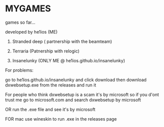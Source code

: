 # MYGAMES

games so far...

developed by he1ios (ME)

1. Stranded deep ( partnership with the beamteam)

2. Terraria (Patnership with relogic)

3. Insanelunky (ONLY ME @ he1ios.github.io/insanelunky)

For problems:

  go to he1ios.github.io/insanelunky and click download then download dxwebsetup.exe from the releases and run it
  
  For people who think dxwebsetup is a scam it's by microsoft so if you d'ont trust me go to microsoft.com and search dxwebsetup by microsoft
  
  OR run the .exe file and see it's by microsoft
  
  FOR mac use wineskin to run .exe in the releases page
